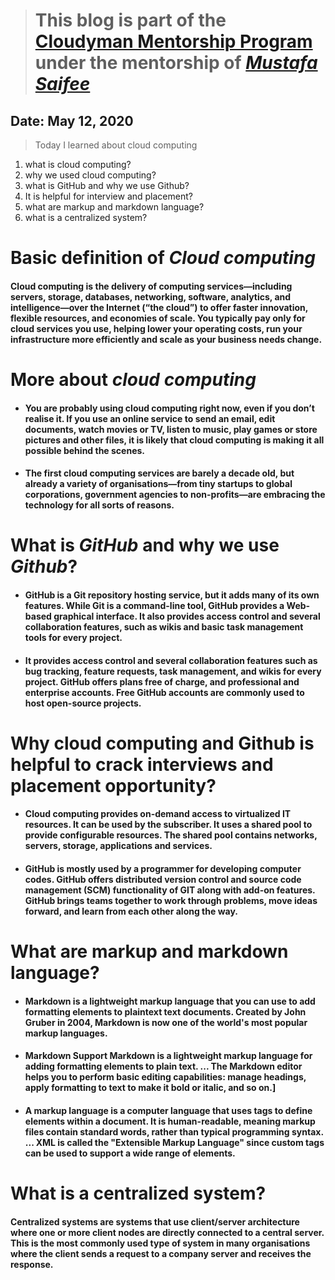 > # This blog is part of the **[Cloudyman Mentorship Program](https://t.co/78sRvCvYiO?amp=1)** under the mentorship of *[Mustafa Saifee](https://www.linkedin.com/in/saifeemustafaq/)*

## Date: May 12, 2020

> Today I learned about cloud computing

1. what is cloud computing?
2. why we used cloud computing?
3. what is GitHub and why we use Github?
4. It is helpful for interview and placement?
5. what are markup and markdown language?
6. what is a centralized system?

# Basic definition of *Cloud computing* 
#### Cloud computing is the delivery of computing services—including servers, storage, databases, networking, software, analytics, and intelligence—over the Internet (“the cloud”) to offer faster innovation, flexible resources, and economies of scale. You typically pay only for cloud services you use, helping lower your operating costs, run your infrastructure more efficiently and scale as your business needs change.


# More about *cloud computing*
- #### You are probably using cloud computing right now, even if you don’t realise it. If you use an online service to send an email, edit documents, watch movies or TV, listen to music, play games or store pictures and other files, it is likely that cloud computing is making it all possible behind the scenes. 
- #### The first cloud computing services are barely a decade old, but already a variety of organisations—from tiny startups to global corporations, government agencies to non-profits—are embracing the technology for all sorts of reasons.


# What is *GitHub* and why we use *Github*?
- #### GitHub is a Git repository hosting service, but it adds many of its own features. While Git is a command-line tool, GitHub provides a Web-based graphical interface. It also provides access control and several collaboration features, such as wikis and basic task management tools for every project.
- #### It provides access control and several collaboration features such as bug tracking, feature requests, task management, and wikis for every project. GitHub offers plans free of charge, and professional and enterprise accounts. Free GitHub accounts are commonly used to host open-source projects.


# Why cloud computing and Github is helpful to crack interviews and placement opportunity?
- #### Cloud computing provides on-demand access to virtualized IT resources. It can be used by the subscriber. It uses a shared pool to provide configurable resources. The shared pool contains networks, servers, storage, applications and services.
- #### GitHub is mostly used by a programmer for developing computer codes. GitHub offers distributed version control and source code management (SCM) functionality of GIT along with add-on features. GitHub brings teams together to work through problems, move ideas forward, and learn from each other along the way.

# What are markup and markdown language?
- #### Markdown is a lightweight markup language that you can use to add formatting elements to plaintext text documents. Created by John Gruber in 2004, Markdown is now one of the world's most popular markup languages.
- #### Markdown Support Markdown is a lightweight markup language for adding formatting elements to plain text. ... The Markdown editor helps you to perform basic editing capabilities: manage headings, apply formatting to text to make it bold or italic, and so on.]
- #### A markup language is a computer language that uses tags to define elements within a document. It is human-readable, meaning markup files contain standard words, rather than typical programming syntax. ... XML is called the "Extensible Markup Language" since custom tags can be used to support a wide range of elements.


# What is a centralized system?
#### Centralized systems are systems that use client/server architecture where one or more client nodes are directly connected to a central server. This is the most commonly used type of system in many organisations where the client sends a request to a company server and receives the response.



